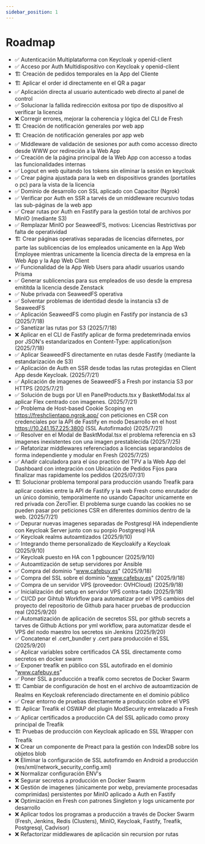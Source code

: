 ```yaml
---
sidebar_position: 1
---
```


# Roadmap

- ✅ Autenticación Multiplataforma con Keycloak y openid-client
- ✅ Acceso por Auth Multidispositivo con Keycloak y openid-client
- 🏗️ Creación de pedidos temporales en la App del Cliente
- 🏗️ Aplicar el order id directamente en el QR a pagar
- ✅ Aplicación directa al usuario autenticado web directo al panel de control
- ✅ Solucionar la fallida redirección exitosa por tipo de dispositivo al verificar la licencia
- ❌ Corregir errores, mejorar la coherencia y lógica del CLI de Fresh
- 🏗️ Creación de notificación generales por web app
- 🏗️ Creación de notificación generales por app web
- ✅ Middleware de validación de sesiones por auth como accesso directo desde WWW por redireción a la Web App
- ✅ Creación de la página principal de la Web App con accesso a todas las funcionalidades internas
- ✅ Logout en web quitando los tokens sin eliminar la sesión en keycloak
- ✅ Crear página ajustada para la web en dispositivos grandes (portatiles o pc) para la vista de la licencia
- ✅ Dominio de desarrollo con SSL aplicado con Capacitor (Ngrok)
- ✅ Verificar por Auth en SSR a tarvés de un middleware recursivo todas las sub-páginas de la web app
- ✅ Crear rutas por Auth en Fastify para la gestión total de archivos por MinIO (mediante S3)
- ✅ Remplazar MinIO por SeaweedFS, motivos: Licencias Restrictivas por falta de operatividad
- 🏗️ Crear páginas operativas separadas de licencias difernetes, por parte las sublicencias de los empleados unicamente en la App Web Employee mientras unicamente la licencia directa de la empresa en la Web App y la App Web Client
- ✅ Funcionalidad de la App Web Users para añadir usuarios usando Prisma
- ✅ Generar sublicencias para sus empleados de uso desde la empresa emititda la licencia desde Zenstack
- ✅ Nube privada con SeaweedFS operativa
- ✅ Solventar problemas de identidad desde la instancia s3 de SeaweedFS
- ✅ Aplicación SeaweedFS como plugin en Fastify por instancia de s3 (2025/7/18)
- ✅ Sanetizar las rutas por S3 (2025/7/18)
- ❌ Aplicar en el CLI de Fastify aplicar de forma predetemrinada envios por JSON's estandarizados en Content-Type: application/json (2025/7/18)
- ✅ Aplicar SeaweedFS directamente en rutas desde Fastify (mediante la estandarización de S3)
- ✅ Aplicación de Auth en SSR desde todas las rutas protegidas en Client App desde Keycloak. (2025/7/21)
- ✅ Aplicación de imagenes de SeaweedFS a Fresh por instancia S3 por HTTPS (2025/7/21)
- ✅ Solución de bugs por UI en PanelProducts.tsx y BasketModal.tsx al aplicar Flex centrado con imagenes. (2025/7/21)
- ✅ Problema de Host-based Cookie Scoping en https://freshclientapp.ngrok.app/ con peticiones en CSR con credenciales por la API de Fastify en modo Desarrollo en el host https://10.241.157.225:3800 (SSL Autofirmado) (2025/7/21)
- ✅ Resolver en el Modal de BasktModal.tsx el problema referencia en s3 imagenes inexistentes con una imagen prestablecida (2025/7/25)
- ✅ Refatorizar middlewares referenciados a licencias separandolos de forma independiente y modular en Fresh (2025/7/25)
- ✅ Añadir calculadora para el úso practico del TPV a la Web App del Dashboard con integración con Ubicación de Pedidos Fijos para finalizar mas rapidamente los pedidos (2025/07/31)
- 🏗️ Solucionar problema temporal para producción usando Treafik para aplicar cookies entre la API de Fastify y la web Fresh como enrutador de un único dominio, temporalmente no usando Capacitor unicamente en red privada con ZeroTier. El problema surge cuando las cookies no se pueden pasar por peticiones CSR en diferentes dominios dentro de la web. (2025/7/21)
- ✅ Depurar nuevas imagenes separadas de Postgresql HA independiente con Keycloak Server junto con su porpio Postgresql HA
- ✅ Keycloak realms autoamtizados (2025/9/10)
- ✅ Integrando theme personalizado de Keycloakify a Keycloak (2025/9/10)
- ✅ Keycloak puesto en HA con 1 pgbouncer (2025/9/10)
- ✅ Autoamtización de setup servidores por Ansible
- ✅ Compra del dominio "www.cafebuy.es" (2025/9/18)
- ✅ Compra del SSL sobre el dominio "www.cafebuy.es" (2025/9/18)
- ✅ Compra  de un servidor VPS (proveedor: OVHCloud) (2025/9/18)
- ✅ Inicialización del setup en servidor VPS contra-tado (2025/9/18)
- ✅ CI/CD por Gihtub Workflow para automatizar por el VPS cambios del proyecto del repositorio de Github para hacer pruebas de produccion real (2025/9/20)
- ✅ Automatización de aplicación de secretos SSL por github secrets a tarves de Github Actions por yml workflow, para automatizar desde el VPS del nodo maestro los secretos sin Jenkins (2025/9/20)
- ✅ Concatenar el .cert_bundler y .cert para producción el SSL (2025/9/20)
- ✅ Aplicar variables sobre certificados CA SSL directamente como secretos en docker swarm
- ✅ Exponer treafik en público con SSL autofirado en el dominio "www.cafebuy.es"
- ✅ Poner SSL a producción a treafik como secretos de Docker Swarm
- 🏗️ Cambiar de configuración de host en el archivo de autoamtización de Realms en Keycloak referenciado directamente en el dominio público
- ✅ Crear entorno de pruebas directamente a producción sobre el VPS
- 🏗️ Aplicar Treafik el OSWAP del plugin ModSecurity entrelazado a Fresh
- ✅ Aplicar certificados a producción CA del SSL aplicado como proxy principal de Treafik
- 🏗️ Pruebas de producción con Keycloak aplicado en SSL Wrapper con Treafik
- ❌ Crear un componente de Preact para la gestión con IndexDB sobre los objetos blob
- ❌ Eliminar la configuración de SSL autofiramdo en Android a producción (res/xml/network_security_config.xml)
- ❌ Normalizar configuración ENV's
- ❌ Segurar secretos a producción en Docker Swarm
- ❌ Gestión de imagenes (únicamente por webp, previamente procesadas comprimidas) persistentes por MinIO aplicado a Auth en Fastify
- ❌ Optimización en Fresh con patrones Singleton y logs unicamente por desarrollo
- ❌ Aplicar todos los programas a producción a través de Docker Swarm (Fresh, Jenkins, Redis (Clusters), MinIO, Keycloak, Fastify, Treafik, Postgresql, Cadvisor)
- ❌ Refactorizar middlewares de aplicación sin recursion por rutas